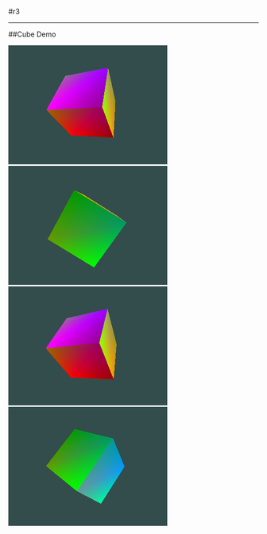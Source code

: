 #r3

---

##Cube Demo

![Cube 1](https://raw.githubusercontent.com/jxv/r3/master/examples/cube/screenshots/cube_1.png)
![Cube 2](https://raw.githubusercontent.com/jxv/r3/master/examples/cube/screenshots/cube_2.png)
![Cube 3](https://raw.githubusercontent.com/jxv/r3/master/examples/cube/screenshots/cube_3.png)
![Cube 4](https://raw.githubusercontent.com/jxv/r3/master/examples/cube/screenshots/cube_4.png)
